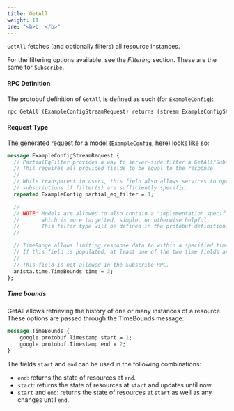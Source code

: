 ```yaml
---
title: GetAll
weight: 11
pre: "<b>b. </b>"
---
```



`GetAll` fetches (and optionally filters) all resource instances.

For the filtering options available, see the *Filtering* section.
These are the same for `Subscribe`.


#### RPC Definition

The protobuf definition of `GetAll` is defined as such (for `ExampleConfig`):

```protobuf
rpc GetAll (ExampleConfigStreamRequest) returns (stream ExampleConfigStreamResponse);
```

#### Request Type

The generated request for a model (`ExampleConfig`, here) looks like so:


```protobuf
message ExampleConfigStreamRequest {
  // PartialEqFilter provides a way to server-side filter a GetAll/Subscribe.
  // This requires all provided fields to be equal to the response.
  //
  // While transparent to users, this field also allows services to optimize internal
  // subscriptions if filter(s) are sufficiently specific.
  repeated ExampleConfig partial_eq_filter = 1;

  //
  // NOTE: Models are allowed to also contain a "implementation specific" filter
  //       which is more targetted, simple, or otherwise helpful.
  //       This filter type will be defined in the protobuf definition.
  //

  // TimeRange allows limiting response data to within a specified time window.
  // If this field is populated, at least one of the two time fields are required.
  //
  // This field is not allowed in the Subscribe RPC.
  arista.time.TimeBounds time = 3;
};
```

##### Time bounds

GetAll allows retrieving the history of one or many instances of a resource. These options are passed through the TimeBounds message:

```protobuf
message TimeBounds {
    google.protobuf.Timestamp start = 1;
    google.protobuf.Timestamp end = 2;
}
```

The fields `start` and `end` can be used in the following combinations:

- `end`: returns the state of resources at `end`.
- `start`: returns the state of resources at `start` and updates until now.
- `start` and `end`: returns the state of resources at `start` as well as any changes until `end`.
